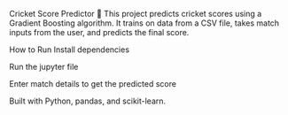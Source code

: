 Cricket Score Predictor 🏏
This project predicts cricket scores using a Gradient Boosting algorithm.
It trains on data from a CSV file, takes match inputs from the user, and predicts the final score.

How to Run
Install dependencies

Run the jupyter file

Enter match details to get the predicted score

Built with Python, pandas, and scikit-learn.

